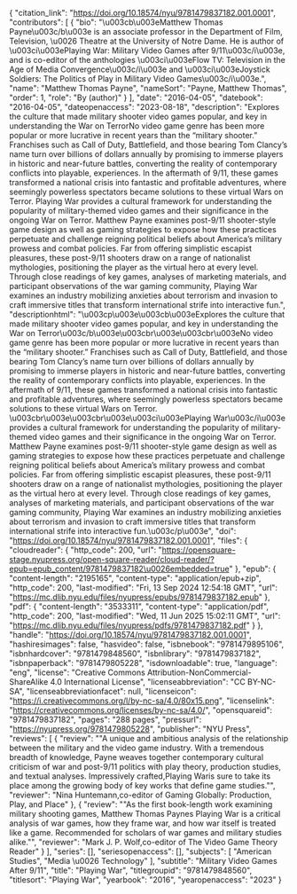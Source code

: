 {
   "citation_link": "https://doi.org/10.18574/nyu/9781479837182.001.0001",
   "contributors": [
     {
       "bio": "\u003cb\u003eMatthew Thomas Payne\u003c/b\u003e is an associate professor in the Department of Film, Television, \u0026 Theatre at the University of Notre Dame. He is author of \u003ci\u003ePlaying War: Military Video Games after 9/11\u003c/i\u003e, and is co-editor of the anthologies \u003ci\u003eFlow TV: Television in the Age of Media Convergence\u003c/i\u003e and \u003ci\u003eJoystick Soldiers: The Politics of Play in Military Video Games\u003c/i\u003e.",
       "name": "Matthew Thomas Payne",
       "nameSort": "Payne, Matthew Thomas",
       "order": 1,
       "role": "By (author)"
     }
   ],
   "date": "2016-04-05",
   "datebook": "2016-04-05",
   "dateopenaccess": "2023-08-18",
   "description": "Explores the culture that made military shooter video games popular, and key in understanding the War on TerrorNo video game genre has been more popular or more lucrative in recent years than the “military shooter.” Franchises such as Call of Duty, Battlefield, and those bearing Tom Clancy’s name turn over billions of dollars annually by promising to immerse players in historic and near-future battles, converting the reality of contemporary conflicts into playable, experiences. In the aftermath of 9/11, these games transformed a national crisis into fantastic and profitable adventures, where seemingly powerless spectators became solutions to these virtual Wars on Terror.            Playing War provides a cultural framework for understanding the popularity of military-themed video games and their significance in the ongoing War on Terror. Matthew Payne examines post-9/11 shooter-style game design as well as gaming strategies to expose how these practices perpetuate and challenge reigning political beliefs about America’s military prowess and combat policies. Far from offering simplistic escapist pleasures, these post-9/11 shooters draw on a range of nationalist mythologies, positioning the player as the virtual hero at every level. Through close readings of key games, analyses of marketing materials, and participant observations of the war gaming community, Playing War examines an industry mobilizing anxieties about terrorism and invasion to craft immersive titles that transform international strife into interactive fun.",
   "descriptionhtml": "\u003cp\u003e\u003cb\u003eExplores the culture that made military shooter video games popular, and key in understanding the War on Terror\u003c/b\u003e\u003cbr\u003e\u003cbr\u003eNo video game genre has been more popular or more lucrative in recent years than the “military shooter.” Franchises such as Call of Duty, Battlefield, and those bearing Tom Clancy’s name turn over billions of dollars annually by promising to immerse players in historic and near-future battles, converting the reality of contemporary conflicts into playable, experiences. In the aftermath of 9/11, these games transformed a national crisis into fantastic and profitable adventures, where seemingly powerless spectators became solutions to these virtual Wars on Terror.            \u003cbr\u003e\u003cbr\u003e\u003ci\u003ePlaying War\u003c/i\u003e provides a cultural framework for understanding the popularity of military-themed video games and their significance in the ongoing War on Terror. Matthew Payne examines post-9/11 shooter-style game design as well as gaming strategies to expose how these practices perpetuate and challenge reigning political beliefs about America’s military prowess and combat policies. Far from offering simplistic escapist pleasures, these post-9/11 shooters draw on a range of nationalist mythologies, positioning the player as the virtual hero at every level. Through close readings of key games, analyses of marketing materials, and participant observations of the war gaming community, Playing War examines an industry mobilizing anxieties about terrorism and invasion to craft immersive titles that transform international strife into interactive fun.\u003c/p\u003e",
   "doi": "https://doi.org/10.18574/nyu/9781479837182.001.0001",
   "files": {
     "cloudreader": {
       "http_code": 200,
       "url": "https://opensquare-stage.nyupress.org/open-square-reader/cloud-reader/?epub=epub_content/9781479837182\u0026embedded=true"
     },
     "epub": {
       "content-length": "2195165",
       "content-type": "application/epub+zip",
       "http_code": 200,
       "last-modified": "Fri, 13 Sep 2024 12:54:18 GMT",
       "url": "https://mc.dlib.nyu.edu/files/nyupress/epubs/9781479837182.epub"
     },
     "pdf": {
       "content-length": "3533311",
       "content-type": "application/pdf",
       "http_code": 200,
       "last-modified": "Wed, 11 Jun 2025 15:02:11 GMT",
       "url": "https://mc.dlib.nyu.edu/files/nyupress/pdfs/9781479837182.pdf"
     }
   },
   "handle": "https://doi.org/10.18574/nyu/9781479837182.001.0001",
   "hashiresimages": false,
   "hasvideo": false,
   "isbnebook": "9781479895106",
   "isbnhardcover": "9781479848560",
   "isbnlibrary": "9781479837182",
   "isbnpaperback": "9781479805228",
   "isdownloadable": true,
   "language": "eng",
   "license": "Creative Commons Attribution-NonCommercial-ShareAlike 4.0 International License",
   "licenseabbreviation": "CC BY-NC-SA",
   "licenseabbreviationfacet": null,
   "licenseicon": "https://i.creativecommons.org/l/by-nc-sa/4.0/80x15.png",
   "licenselink": "https://creativecommons.org/licenses/by-nc-sa/4.0/",
   "opensquareid": "9781479837182",
   "pages": "288 pages",
   "pressurl": "https://nyupress.org/9781479805228",
   "publisher": "NYU Press",
   "reviews": [
     {
       "review": "\"A unique and ambitious analysis of the relationship between the military and the video game industry. With a tremendous breadth of knowledge, Payne weaves together contemporary cultural criticism of war and post-9/11 politics with play theory, production studies, and textual analyses. Impressively crafted,Playing Waris sure to take its place among the growing body of key works that define game studies.\"",
       "reviewer": "Nina Huntemann,co-editor of Gaming Globally: Production, Play, and Place"
     },
     {
       "review": "\"As the first book-length work examining military shooting games, Matthew Thomas Paynes Playing War is a critical analysis of war games, how they frame war, and how war itself is treated like a game. Recommended for scholars of war games and military studies alike.\"",
       "reviewer": "Mark J. P. Wolf,co-editor of The Video Game Theory Reader"
     }
   ],
   "series": [],
   "seriesopenaccess": [],
   "subjects": [
     "American Studies",
     "Media \u0026 Technology"
   ],
   "subtitle": "Military Video Games After 9/11",
   "title": "Playing War",
   "titlegroupid": "9781479848560",
   "titlesort": "Playing War",
   "yearbook": "2016",
   "yearopenaccess": "2023"
 }
